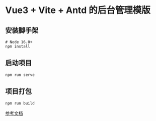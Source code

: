 # Vue3 + Vite + Antd 的后台管理模版

## 安装脚手架
```shell
# Node 16.0+
npm install
```

## 启动项目
```shell
npm run serve
```

## 项目打包
```shell
npm run build
```


[参考文档](https://colewang.github.io/admin-template-docs/)
